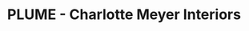---
title: "PLUME - Charlotte Meyer Interiors"
url: /muenchen/plume-charlotte-meyer-interiors/
shop: Raumausstattung
---